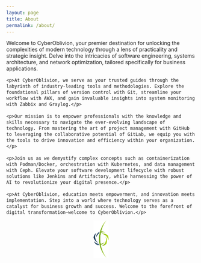 ```yaml
---
layout: page
title: About
permalink: /about/
---
```

<!-- # Welcome -->

<div>
    <p>Welcome to CyberOblivion, your premier destination for unlocking the complexities of modern technology through a lens of practicality and strategic insight. Delve into the intricacies of software engineering, systems architecture, and network optimization, tailored specifically for business applications.</p>
    
    <p>At CyberOblivion, we serve as your trusted guides through the labyrinth of industry-leading tools and methodologies. Explore the foundational pillars of version control with Git, streamline your workflow with AWX, and gain invaluable insights into system monitoring with Zabbix and Graylog.</p>

    <p>Our mission is to empower professionals with the knowledge and skills necessary to navigate the ever-evolving landscape of technology. From mastering the art of project management with GitHub to leveraging the collaborative potential of GitLab, we equip you with the tools to drive innovation and efficiency within your organization.</p>
    
    <p>Join us as we demystify complex concepts such as containerization with Podman/Docker, orchestration with Kubernetes, and data management with Ceph. Elevate your software development lifecycle with robust solutions like Jenkins and Artifactory, while harnessing the power of AI to revolutionize your digital presence.</p>
    
    <p>At CyberOblivion, education meets empowerment, and innovation meets implementation. Step into a world where technology serves as a catalyst for business growth and success. Welcome to the forefront of digital transformation—welcome to CyberOblivion.</p>
</div>
<div style="text-align:center;">
    <img src="/assets/co-icon.svg" height="100px" alt="CyberOblivion Logo"/>    
</div>

<!-- Welcome to CyberOblivion, your gateway to the underworld of software sorcery, systems alchemy, and networking wizardry, all with a twist of business pragmatism. Dive into the depths of our digital catacombs as we unravel the secrets of Git, AWX, Zabbix, Graylog, and more. Whether you're a code conjurer seeking mastery over version control or a network necromancer resurrecting ancient protocols, we've got you covered. Join our legion of cybernetic rebels as we hack through the jungles of technology, from the dark recesses of GitHub to the luminous realms of Kubernetes and beyond. Unleash the power of AI with LLama and ChatGPT, and navigate the treacherous waters of DevOps with Jenkins and Artifactory. Enter CyberOblivion, where the bytes are as sharp as daggers and the code flows like dark magic.


# Welcome
Welcome to CyberOblivion, the clandestine enclave where the shadows of hacking merge with the pragmatism of business. Here, we tread the murky waters of software development, systems engineering, and networking with the cunning of a hacker and the strategic foresight of a business magnate.

## Our Focus
Enter our digital fortress as we plunge into the depths of version control with Git, wielding its power to sculpt code with ruthless precision. AWX becomes our dark conductor, orchestrating the silent machinations that define our infrastructure.

## Venturing Deeper
But our journey is a descent into darkness. We navigate the abyss, surveilling our domain with Zabbix and Graylog, ensuring that every whisper of data is accounted for. Zerotier becomes our cloak of shadows, weaving connections unseen by the prying eyes of traditional networks.

## Collaboration and Code
Join us as we navigate the labyrinthine depths of technology, unraveling the mysteries of GitHub and GitLab, where collaboration is a dance of shadows and code is our currency. OpenStack and Kubernetes become our arenas, where we shape clouds and containers to our sinister designs.

## Fortifying Defenses
But beware, for the cyber realm is a battleground. We fortify our ramparts with the shields of pfSense and HAProxy, warding off the relentless onslaught of cyber threats. Greenbone and Bareos stand as grim sentinels, guarding our data with unyielding vigilance.

## Tools of the Trade
In our quest for dominance, we wield the tools of the underworld—IDEs like NetBeans and IntelliJ IDEA, password masters like Dashlane and KeePass—arming ourselves for the conflicts that lie ahead.

## Communication and Collaboration
And in the shadows, communication is our whisper in the night. Slack, Confluence, Jira, and Bitbucket become our clandestine rendezvous points, facilitating covert collaboration in the heart of the digital abyss.

## Join Us
So, seeker of shadows, if you dare to embrace the darkness veiled in a cloak of business cunning, CyberOblivion awaits. The path may be treacherous, but the spoils of victory are worth the risk. Join us, and together, we'll conquer the digital underworld. -->
